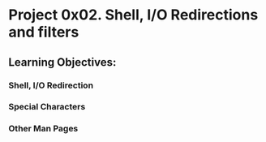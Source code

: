 # Project 0x02. Shell, I/O Redirections and filters

## Learning Objectives:
### Shell, I/O Redirection
### Special Characters
### Other Man Pages
